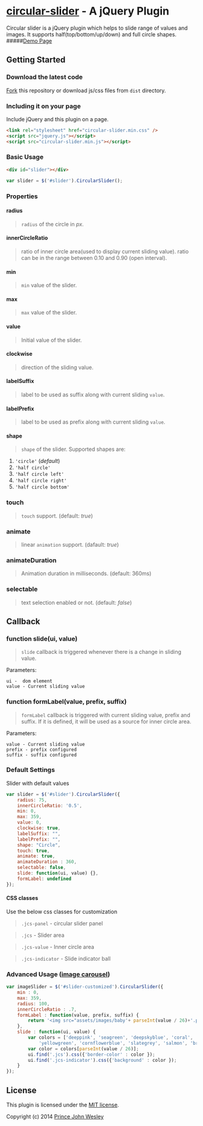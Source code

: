 [circular-slider](www.toolitup.com/circular-slider.html) - A jQuery Plugin
===============
Circular slider is a jQuery plugin which helps to slide range of values and images. It supports half(top/bottom/up/down) and full circle shapes.
#####[Demo Page](www.toolitup.com/circular-slider.html)

## Getting Started

### Download the latest code


[Fork](https://github.com/princejwesley/circular-slider) this repository or download js/css files from  `dist` directory.

### Including it on your page

Include jQuery and this plugin on a page.

```html
<link rel="stylesheet" href="circular-slider.min.css" />
<script src="jquery.js"></script>
<script src="circular-slider.min.js"></script>
```

### Basic Usage
```html
<div id="slider"></div>
```
```javascript
var slider = $('#slider').CircularSlider();

```
### Properties
#### radius
> `radius` of the circle in *px*.

#### innerCircleRatio
> ratio of inner circle area(used to display current sliding value). ratio can be in the range between 0.10 and 0.90 (open interval).

#### min
> `min` value of the slider.

#### max
> `max` value of the slider.

#### value
> Initial value of the slider.

#### clockwise
> direction of the sliding value.

#### labelSuffix
> label to be used as suffix along with current sliding `value`.

#### labelPrefix
> label to be used as prefix along with current sliding `value`.

#### shape
> `shape` of the slider. Supported shapes are:

1. `'circle'` (*default*)
2. `'half circle'`
3. `'half circle left'`
4. `'half circle right'`
5. `'half circle bottom'`

### touch
> `touch` support. (default: *true*)

### animate
>linear `animation` support. (dafault: *true*)

### animateDuration
> Animation duration in milliseconds. (default: 360ms)

### selectable
> text selection enabled or not. (default: *false*)

## Callback
### function slide(ui, value)
> `slide` callback is triggered whenever there is a change in sliding value.

Parameters:
```
ui -  dom element
value - Current sliding value
```

### function formLabel(value, prefix, suffix)
> `formLabel` callback is triggered with current sliding value, prefix and suffix.
If it is defined, it will be used as a source for inner circle area.

Parameters:
```
value - Current sliding value
prefix - prefix configured
suffix - suffix configured
```

### Default Settings
Slider with default values
```javascript
var slider = $('#slider').CircularSlider({
    radius: 75,
    innerCircleRatio: '0.5',
    min: 0,
    max: 359,
    value: 0,
    clockwise: true,
    labelSuffix: "",
    labelPrefix: "",
    shape: "Circle",
    touch: true,
    animate: true,
    animateDuration : 360,
    selectable: false,
    slide: function(ui, value) {},
    formLabel: undefined
});
```

#### CSS classes
Use the below css classes for customization
> `.jcs-panel` - circular slider panel

> `.jcs` - Slider area

> `.jcs-value` - Inner circle area

> `.jcs-indicator` - Slide indicator ball

### Advanced Usage ([image carousel](www.toolitup.com/circular-slider.html))
```javascript
var imageSlider = $('#slider-customized').CircularSlider({
	min : 0,
	max: 359,
	radius: 100,
	innerCircleRatio : .7,
	formLabel : function(value, prefix, suffix) {
		return '<img src="assets/images/baby'+ parseInt(value / 26)+'.png"></img>';
	},
	slide : function(ui, value) {
		var colors = ['deeppink', 'seagreen', 'deepskyblue', 'coral', 'cadetblue', 'olive', 'chocolate',
        	'yellowgreen', 'cornflowerblue', 'slategrey', 'salmon', 'brown', 'darkgoldenrod', 'dimgrey'];
		var color = colors[parseInt(value / 26)];
		ui.find('.jcs').css({'border-color' : color });
		ui.find('.jcs-indicator').css({'background' : color });
	}
});

```


## License
This plugin is licensed under the [MIT license](https://github.com/princejwesley/circular-slider/blob/master/LICENSE).

Copyright (c) 2014 [Prince John Wesley](www.toolitup.com)
